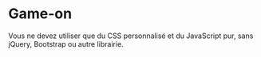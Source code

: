 # Game-on

Vous ne devez utiliser que du CSS personnalisé et du JavaScript pur, sans jQuery, Bootstrap ou autre librairie.
